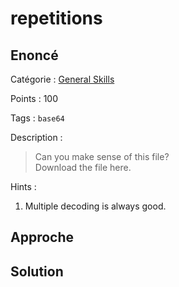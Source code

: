 # repetitions

## Enoncé
Catégorie : [General Skills](../)

Points : 100

Tags : `base64`

Description :
> Can you make sense of this file?  
> Download the file here.

Hints :
1. Multiple decoding is always good.


## Approche

## Solution
